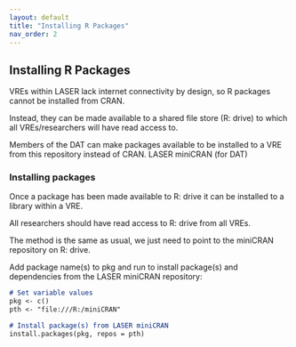 ```yaml
---
layout: default
title: "Installing R Packages"
nav_order: 2
---
```

## Installing R Packages

VREs within LASER lack internet connectivity by design, so R packages cannot be installed from CRAN.

Instead, they can be made available to a shared file store (R: drive) to which all VREs/researchers will have read access to.

Members of the DAT can make packages available to be installed to a VRE from this repository instead of CRAN. LASER miniCRAN (for DAT)

### Installing packages
Once a package has been made available to R: drive it can be installed to a library within a VRE.

All researchers should have read access to R: drive from all VREs.

The method is the same as usual, we just need to point to the miniCRAN repository on R: drive.

Add package name(s) to pkg and run to install package(s) and dependencies from the LASER miniCRAN repository:
```markdown
# Set variable values
pkg <- c()
pth <- "file:///R:/miniCRAN"

# Install package(s) from LASER miniCRAN
install.packages(pkg, repos = pth)
```

